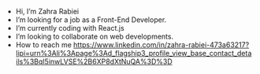 -  Hi, I’m Zahra Rabiei
-  I’m looking for a job as a Front-End Developer.
-  I’m currently coding with React.js
-  I’m looking to collaborate on web developments.
-  How to reach me https://www.linkedin.com/in/zahra-rabiei-473a63217?lipi=urn%3Ali%3Apage%3Ad_flagship3_profile_view_base_contact_details%3BqI5inwLVSE%2B6XP8dXtNuQA%3D%3D
<!---
Zahra947/Zahra947 is a ✨ special ✨ repository because its `README.md` (this file) appears on your GitHub profile.
You can click the Preview link to take a look at your changes.
--->
